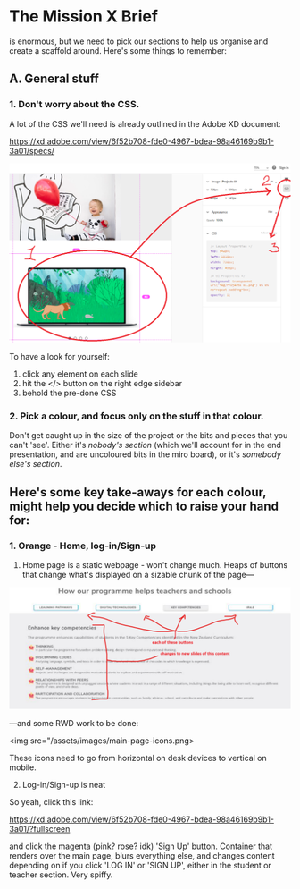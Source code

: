 # The Mission X Brief

is enormous, but we need to pick our sections to help us organise and create a scaffold around. Here's some things to remember:

## A. General stuff

### 1. Don't worry about the CSS.

A lot of the CSS we'll need is already outlined in the Adobe XD document:

https://xd.adobe.com/view/6f52b708-fde0-4967-bdea-98a46169b9b1-3a01/specs/

<img src="/assets/images/adobe-xd-screencap.png">

To have a look for yourself:

1. click any element on each slide
2. hit the </> button on the right edge sidebar
3. behold the pre-done CSS

### 2. Pick a colour, and focus only on the stuff in that colour.

Don't get caught up in the size of the project or the bits and pieces that you can't 'see'. Either it's _nobody's section_ (which we'll account for in the end presentation, and are uncoloured bits in the miro board), or it's _somebody else's section_.

## Here's some key take-aways for each colour, might help you decide which to raise your hand for:

### 1. Orange - Home, log-in/Sign-up

1. Home page is a static webpage - won't change much. Heaps of buttons that change what's displayed on a sizable chunk of the page&mdash;

<img src="/assets/images/main-buttons.png">

&mdash;and some RWD work to be done:

<img src="/assets/images/main-page-icons.png>

These icons need to go from horizontal on desk devices to vertical on mobile.

2. Log-in/Sign-up is neat

So yeah, click this link:

https://xd.adobe.com/view/6f52b708-fde0-4967-bdea-98a46169b9b1-3a01/?fullscreen

and click the magenta (pink? rose? idk) 'Sign Up' button. Container that renders over the main page, blurs everything else, and changes content depending on if you click 'LOG IN' or 'SIGN UP', either in the student or teacher section. Very spiffy.
